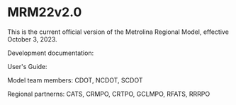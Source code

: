# MRM22v2.0

This is the current official version of the Metrolina Regional Model, effective October 3, 2023.

Development documentation:

User's Guide:

Model team members: CDOT, NCDOT, SCDOT

Regional partnerns: CATS, CRMPO, CRTPO, GCLMPO, RFATS, RRRPO

